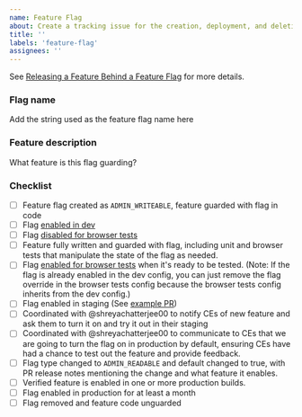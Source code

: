 ```yaml
---
name: Feature Flag
about: Create a tracking issue for the creation, deployment, and deletion of a feature flag.
title: ''
labels: 'feature-flag'
assignees: ''
---
```


See [Releasing a Feature Behind a Feature Flag](https://github.com/civiform/civiform/wiki/Feature-Flags#releasing-a-feature-behind-a-feature-flag) for more details.

### Flag name

Add the string used as the feature flag name here

### Feature description

What feature is this flag guarding?

### Checklist

- [ ] Feature flag created as `ADMIN_WRITEABLE`, feature guarded with flag in code
- [ ] Flag [enabled in dev](https://github.com/civiform/civiform/blob/main/server/conf/application.dev.conf)
- [ ] Flag [disabled for browser tests](https://github.com/civiform/civiform/blob/main/server/conf/application.dev-browser-tests.conf)
- [ ] Feature fully written and guarded with flag, including unit and browser tests that manipulate the state of the flag as needed.
- [ ] Flag [enabled for browser tests](https://github.com/civiform/civiform/blob/main/server/conf/application.dev-browser-tests.conf) when it's ready to be tested. (Note: If the flag is already enabled in the dev config, you can just remove the flag override in the browser tests config because the browser tests config inherits from the dev config.)
- [ ] Flag enabled in staging (See [example PR](https://github.com/civiform/civiform-staging-deploy/pull/90))
- [ ] Coordinated with @shreyachatterjee00 to notify CEs of new feature and ask them to turn it on and try it out in their staging
- [ ] Coordinated with @shreyachatterjee00 to communicate to CEs that we are going to turn the flag on in production by default, ensuring CEs have had a chance to test out the feature and provide feedback.
- [ ] Flag type changed to `ADMIN_READABLE` and default changed to true, with PR release notes mentioning the change and what feature it enables. <Edit this issue and note the date it was enabled here>
- [ ] Verified feature is enabled in one or more production builds. <Edit this issue and note the date it was enabled here>
- [ ] Flag enabled in production for at least a month
- [ ] Flag removed and feature code unguarded
